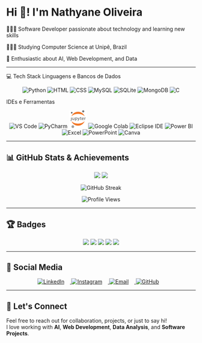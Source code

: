 # Hi 👋! I'm Nathyane Oliveira

👩🏻‍💻 Software Developer passionate about technology and learning new skills  

👩🏻‍🎓 Studying Computer Science at Unipê, Brazil  

👾 Enthusiastic about AI, Web Development, and Data  

---

💻 Tech Stack
Linguagens e Bancos de Dados
<p align="center"> <img src="https://img.icons8.com/color/48/3776AB/python.png" title="Python"/> <img src="https://img.icons8.com/color/48/E34F26/html-5.png" title="HTML"/> <img src="https://img.icons8.com/color/48/1572B6/css3.png" title="CSS"/> <img src="https://img.icons8.com/color/48/CC2927/mysql-logo.png" title="MySQL"/> <img src="https://img.icons8.com/color/48/0061B0/sql.png" title="SQLite"/> <img src="https://img.icons8.com/color/48/4DB33D/mongodb.png" title="MongoDB"/> <img src="https://img.icons8.com/color/48/00599C/c-programming.png" title="C"/> </p>
IDEs e Ferramentas
<p align="center"> <img src="https://img.icons8.com/color/48/007ACC/visual-studio-code-2019.png" title="VS Code"/> <img src="https://img.icons8.com/color/48/ED1C24/pycharm.png" title="PyCharm"/> <img src="https://raw.githubusercontent.com/github/explore/main/topics/jupyter-notebook/jupyter-notebook.png" width="48" title="Jupyter"/> <img src="https://img.icons8.com/color/48/4285F4/google-colab.png" title="Google Colab"/> <img src="https://raw.githubusercontent.com/simple-icons/simple-icons/develop/icons/eclipseide.svg" width="48" title="Eclipse IDE"/> <img src="https://img.icons8.com/color/48/F2C811/power-bi.png" title="Power BI"/> <img src="https://img.icons8.com/color/48/2A73CC/microsoft-excel-2019.png" title="Excel"/> <img src="https://img.icons8.com/color/48/ED7D31/microsoft-powerpoint-2019.png" title="PowerPoint"/> <img src="https://img.icons8.com/color/48/FF0000/canva.png" title="Canva"/> </p>

---

## 📊 GitHub Stats & Achievements
<p align="center">
  <img height="140" src="https://github-readme-stats.vercel.app/api?username=nathyaneoliveira&show_icons=true&theme=neon"/>
  <img height="140" src="https://github-readme-stats.vercel.app/api/top-langs/?username=nathyaneoliveira&layout=compact&langs_count=8&theme=neon"/>
</p>

<p align="center">
  <img src="https://github-readme-streak-stats.herokuapp.com/?user=nathyaneoliveira&theme=neon" alt="GitHub Streak"/>
</p>

<p align="center">
  <img src="https://komarev.com/ghpvc/?username=nathyaneoliveira&style=flat-square&color=39FF14" alt="Profile Views"/>
</p>

---

## 🏆 Badges
<p align="center">
  <img src="https://img.shields.io/badge/Code-Passionate-%2338FF14" />
  <img src="https://img.shields.io/badge/AI-Enthusiast-%2338FF14" />
  <img src="https://img.shields.io/badge/Web-Developer-%2338FF14" />
  <img src="https://img.shields.io/badge/Data-Explorer-%2338FF14" />
  <img src="https://img.shields.io/badge/Student-%2338FF14" />
</p>

---

## 📱 Social Media
<p align="center">
  <a href="https://www.linkedin.com/in/nathyaneoliveira/" target="_blank">
    <img src="https://img.icons8.com/ios-filled/50/0077B5/linkedin.png" width="50" title="LinkedIn" style="margin-right: 15px;"/>
  </a>
  <a href="https://www.instagram.com/nathyaneoliveira/" target="_blank">
    <img src="https://img.icons8.com/ios-filled/50/E4405F/instagram.png" width="50" title="Instagram" style="margin-right: 15px;"/>
  </a>
  <a href="mailto:snathyaneoliveira@hotmail.com" target="_blank">
    <img src="https://img.icons8.com/ios-filled/50/0078D4/ms-outlook.png" width="50" title="Email" style="margin-right: 15px;"/>
  </a>
  <a href="https://github.com/nathyaneoliveira" target="_blank">
    <img src="https://img.icons8.com/ios-glyphs/50/000000/github.png" width="50" title="GitHub" style="margin-right: 15px;"/>
  </a>
</p>

---

## 🌟 Let's Connect
Feel free to reach out for collaboration, projects, or just to say hi!  
I love working with **AI**, **Web Development**, **Data Analysis**, and **Software Projects**.
